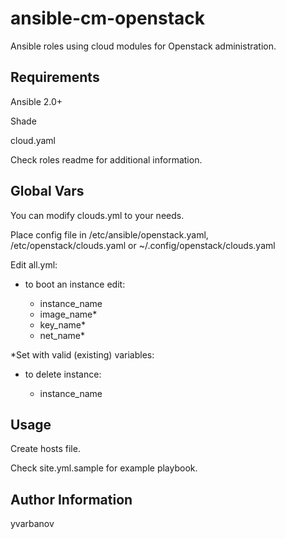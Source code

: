 # ansible-cm-openstack
Ansible roles using cloud modules for Openstack administration.

Requirements
------------

Ansible 2.0+

Shade

cloud.yaml

Check roles readme for additional information.

Global Vars
--------------

You can modify clouds.yml to your needs.

Place config file in /etc/ansible/openstack.yaml, /etc/openstack/clouds.yaml or ~/.config/openstack/clouds.yaml

Edit all.yml:

* to boot an instance edit:

	- instance_name
	- image_name*
	- key_name*
	- net_name*

*Set with valid (existing) variables:

* to delete instance:

	- instance_name

Usage
-------

Create hosts file.

Check site.yml.sample for example playbook.


Author Information
------------------

yvarbanov

